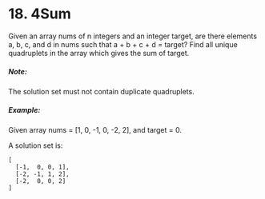 # 18. 4Sum

Given an array nums of n integers and an integer target, are there elements a, b, c, and d in nums such that a + b + c + d = target? Find all unique quadruplets in the array which gives the sum of target.

##### Note:

The solution set must not contain duplicate quadruplets.

##### Example:

Given array nums = [1, 0, -1, 0, -2, 2], and target = 0.

A solution set is:

```text
[
  [-1,  0, 0, 1],
  [-2, -1, 1, 2],
  [-2,  0, 0, 2]
]
```